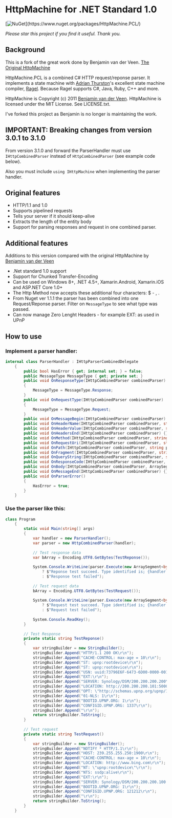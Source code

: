 # HttpMachine for .NET Standard 1.0
[![NuGet](https://img.shields.io/badge/nuget-3.1.0_(.Net_Standard_1.0)-brightgreen.svg)](https://www.nuget.org/packages/HttpMachine.PCL/)

*Please star this project if you find it useful. Thank you.*

## Background

This is a fork of the great work done by Benjamin van der Veen. [The Original HttpMachine](https://github.com/bvanderveen/httpmachine)

HttpMachine.PCL is a combined C# HTTP request/reponse parser. It implements a state machine with [Adrian Thurston](http://www.complang.org/thurston/)'s excellent state machine compiler, [Ragel](http://www.complang.org/ragel/). Because Ragel supports C#, Java, Ruby, C++ and more.

HttpMachine is Copyright (c) 2011 [Benjamin van der Veen](http://bvanderveen.com). HttpMachine is licensed under the 
MIT License. See LICENSE.txt.

I've forked this project as Benjamin is no longer is maintaining the work.


## IMPORTANT: Breaking changes from version 3.0.1 to 3.1.0
From version 3.1.0 and forward the ParserHandler must use `IHttpCombinedParser` instead of `HttpCombinedParser` (see example code below).

Also you must include `using IHttpMachine` when implementing the parser handler.

## Original features

- HTTP/1.1 and 1.0
- Supports pipelined requests
- Tells your server if it should keep-alive
- Extracts the length of the entity body 
- Support for parsing responses and request in one combined parser.
 
## Additional features
Additions to this version compared with the original HttpMachine by [Benjamin van der Veen](http://bvanderveen.com)
- .Net standard 1.0 support
- Support for Chunked Transfer-Encoding
- Can be used on Windows 8+, .NET 4.5+, Xamarin.Android, Xamarin.iOS and ASP.NET Core 1.0+
- The Http Method now accepts these additional four characters: $ - , .
- From Nuget ver 1.1.1 the parser has been combined into one Request/Reponse parser. Filter on `MessageType` to see what type was passed.
- Can now manage Zero Lenght Headers - for example EXT: as used in UPnP 

## How to use
### Implement a parser handler:
```cs
internal class ParserHandler : IHttpParserCombinedDelegate
    {
        public bool HasError { get; internal set; } = false;
        public MessageType MessageType { get; private set; }
        public void OnResponseType(IHttpCombinedParser combinedParser)
        {
            MessageType = MessageType.Response;
        }
        public void OnRequestType(IHttpCombinedParser combinedParser)
        {
            MessageType = MessageType.Request;
        }
        public void OnMessageBegin(IHttpCombinedParser combinedParser) {}
        public void OnHeaderName(IHttpCombinedParser combinedParser, string name) {}
        public void OnHeaderValue(IHttpCombinedParser combinedParser, string value) {}
        public void OnHeadersEnd(IHttpCombinedParser combinedParser) {}
        public void OnMethod(IHttpCombinedParser combinedParser, string method) {}
        public void OnRequestUri(IHttpCombinedParser combinedParser, string requestUri) {}
        public void OnPath(IHttpCombinedParser combinedParser, string path) {}
        public void OnFragment(IHttpCombinedParser combinedParser, string fragment) {}
        public void OnQueryString(IHttpCombinedParser combinedParser, string queryString) {}
        public void OnResponseCode(IHttpCombinedParser combinedParser, int statusCode, string statusReason) {}
        public void OnBody(IHttpCombinedParser combinedParser, ArraySegment<byte> data) {}
        public void OnMessageEnd(IHttpCombinedParser combinedParser) {}
        public void OnParserError()
        {
            HasError = true;
        }
    }
```

### Use the parser  like this: 

```cs
class Program
    {
        static void Main(string[] args)
        {
            var handler = new ParserHandler();
            var parser = new HttpCombinedParser(handler);
            
            // Test response data
            var bArray = Encoding.UTF8.GetBytes(TestReponse());
            
            System.Console.WriteLine(parser.Execute(new ArraySegment<byte>(bArray, 0, bArray.Length)) == bArray.Length
                ? $"Reponse test succeed. Type identified is; {handler.MessageType}"
                : $"Response test failed");
            
            // Test request data    
            bArray = Encoding.UTF8.GetBytes(TestRequest());
            
            System.Console.WriteLine(parser.Execute(new ArraySegment<byte>(bArray, 0, bArray.Length)) == bArray.Length
                ? $"Request test succeed. Type identified is; {handler.MessageType}"
                : $"Request test failed");
                
            System.Console.ReadKey();
        }
        
        // Test Response
        private static string TestReponse()
        {
            var stringBuilder = new StringBuilder();
            stringBuilder.Append("HTTP/1.1 200 OK\r\n");
            stringBuilder.Append("CACHE-CONTROL: max-age = 10\r\n");
            stringBuilder.Append("ST: upnp:rootdevice\r\n");
            stringBuilder.Append("ST: upnp:rootdevice\r\n");
            stringBuilder.Append("USN: uuid:73796E6F-6473-6D00-0000-0011322fe5f0::upnp:rootdevice\r\n");
            stringBuilder.Append("EXT:\r\n");
            stringBuilder.Append("SERVER: Synology/DSM/200.200.200.200\r\n");
            stringBuilder.Append("LOCATION: http://200.200.200.101:5000/ssdp/desc-DSM-eth1.xml\r\n");
            stringBuilder.Append("OPT: \"http://schemas.upnp.org/upnp/1/0/\"; ns=01\r\n");
            stringBuilder.Append("01-NLS: 1\r\n");
            stringBuilder.Append("BOOTID.UPNP.ORG: 1\r\n");
            stringBuilder.Append("CONFIGID.UPNP.ORG: 1337\r\n");
            stringBuilder.Append("\r\n");
            return stringBuilder.ToString();
        }
        
        // Test request
        private static string TestRequest()
        {
            var stringBuilder = new StringBuilder();
            stringBuilder.Append("NOTIFY * HTTP/1.1\r\n");
            stringBuilder.Append("HOST: 239.255.255.250:1900\r\n");
            stringBuilder.Append("CACHE-CONTROL: max-age = 10\r\n");
            stringBuilder.Append("LOCATION: http://www.bing.com\r\n");
            stringBuilder.Append("NT: \"upnp:rootdevice\"\r\n");
            stringBuilder.Append("NTS: ssdp:alive\r\n");
            stringBuilder.Append("EXT:\r\n");
            stringBuilder.Append("SERVER: Synology/DSM/200.200.200.100 UPnP/2.0 Test/1.0\r\n");
            stringBuilder.Append("BOOTID.UPNP.ORG: 1\r\n");
            stringBuilder.Append("CONFIGID.UPNP.ORG: 121212\r\n");
            stringBuilder.Append("\r\n");
            return stringBuilder.ToString();
        }
    }
```

